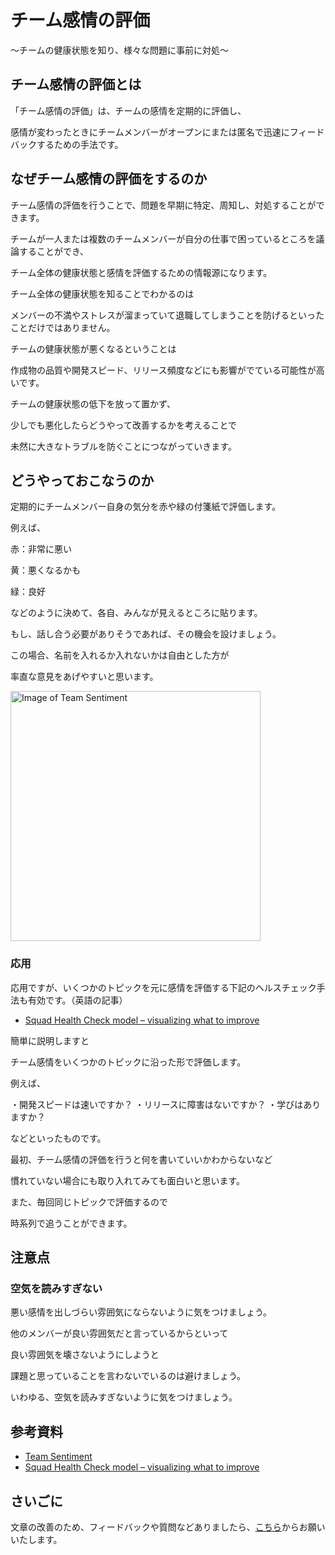 # チーム感情の評価

〜チームの健康状態を知り、様々な問題に事前に対処〜

## チーム感情の評価とは

「チーム感情の評価」は、チームの感情を定期的に評価し、

感情が変わったときにチームメンバーがオープンにまたは匿名で迅速にフィードバックするための手法です。

## なぜチーム感情の評価をするのか

チーム感情の評価を行うことで、問題を早期に特定、周知し、対処することができます。

チームが一人または複数のチームメンバーが自分の仕事で困っているところを議論することができ、

チーム全体の健康状態と感情を評価するための情報源になります。

チーム全体の健康状態を知ることでわかるのは

メンバーの不満やストレスが溜まっていて退職してしまうことを防げるといったことだけではありません。

チームの健康状態が悪くなるということは

作成物の品質や開発スピード、リリース頻度などにも影響がでている可能性が高いです。

チームの健康状態の低下を放って置かず、

少しでも悪化したらどうやって改善するかを考えることで

未然に大きなトラブルを防ぐことにつながっていきます。

## どうやっておこなうのか

定期的にチームメンバー自身の気分を赤や緑の付箋紙で評価します。

例えば、

赤：非常に悪い

黄：悪くなるかも

緑：良好

などのように決めて、各自、みんなが見えるところに貼ります。

もし、話し合う必要がありそうであれば、その機会を設けましょう。

この場合、名前を入れるか入れないかは自由とした方が

率直な意見をあげやすいと思います。

<img src="/team-sentiment.jpg" alt="Image of Team Sentiment" width="400"/>

### 応用

応用ですが、いくつかのトピックを元に感情を評価する下記のヘルスチェック手法も有効です。（英語の記事）

* [Squad Health Check model – visualizing what to improve](https://labs.spotify.com/2014/09/16/squad-health-check-model/)

簡単に説明しますと

チーム感情をいくつかのトピックに沿った形で評価します。

例えば、

・開発スピードは速いですか？
・リリースに障害はないですか？
・学びはありますか？

などといったものです。

最初、チーム感情の評価を行うと何を書いていいかわからないなど

慣れていない場合にも取り入れてみても面白いと思います。

また、毎回同じトピックで評価するので

時系列で追うことができます。

## 注意点

### 空気を読みすぎない

悪い感情を出しづらい雰囲気にならないように気をつけましょう。

他のメンバーが良い雰囲気だと言っているからといって

良い雰囲気を壊さないようにしようと

課題と思っていることを言わないでいるのは避けましょう。

いわゆる、空気を読みすぎないように気をつけましょう。

## 参考資料
* [Team Sentiment](https://openpracticelibrary.com/practice/team-sentiment/)
* [Squad Health Check model – visualizing what to improve](https://labs.spotify.com/2014/09/16/squad-health-check-model/)

## さいごに

文章の改善のため、フィードバックや質問などありましたら、[こちら](https://forms.gle/TKUJ2Gs9EoH2jQvp7)からお願いいたします。

